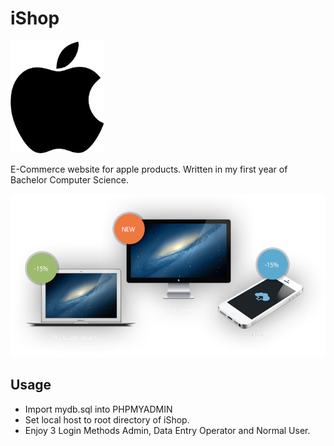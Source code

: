 # iShop

<img src="img/applep.png" width="150">

E-Commerce website for apple products. Written in my first year of Bachelor Computer Science.

<img src="img/promo.png">

## Usage
- Import mydb.sql into PHPMYADMIN
- Set local host to root directory of iShop.
- Enjoy 3 Login Methods Admin, Data Entry Operator and Normal User.
